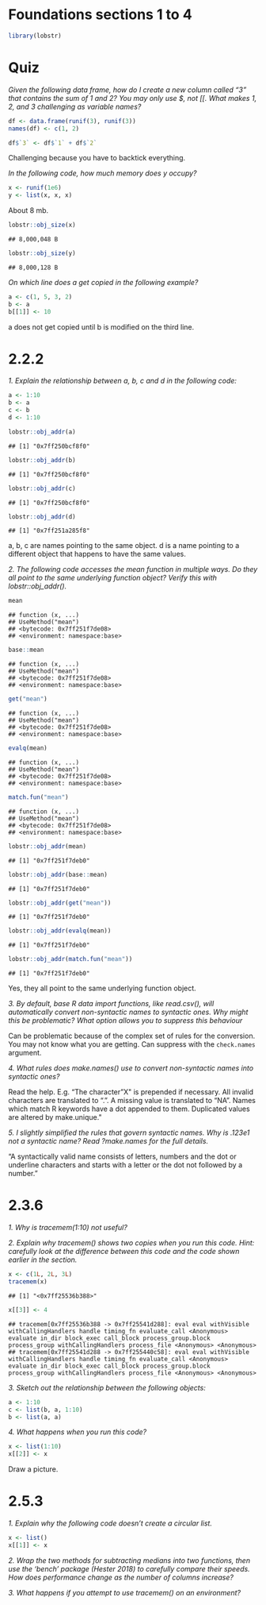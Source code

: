 Foundations sections 1 to 4
================

``` r
library(lobstr)
```

# Quiz

*Given the following data frame, how do I create a new column called “3”
that contains the sum of 1 and 2? You may only use $, not \[\[. What
makes 1, 2, and 3 challenging as variable names?*

``` r
df <- data.frame(runif(3), runif(3))
names(df) <- c(1, 2)
```

``` r
df$`3` <- df$`1` + df$`2`
```

Challenging because you have to backtick everything.

*In the following code, how much memory does y occupy?*

``` r
x <- runif(1e6)
y <- list(x, x, x)
```

About 8 mb.

``` r
lobstr::obj_size(x)
```

    ## 8,000,048 B

``` r
lobstr::obj_size(y)
```

    ## 8,000,128 B

*On which line does a get copied in the following example?*

``` r
a <- c(1, 5, 3, 2)
b <- a
b[[1]] <- 10
```

a does not get copied until b is modified on the third line.

# 2.2.2

*1. Explain the relationship between a, b, c and d in the following
code:*

``` r
a <- 1:10
b <- a
c <- b
d <- 1:10

lobstr::obj_addr(a)
```

    ## [1] "0x7ff250bcf8f0"

``` r
lobstr::obj_addr(b)
```

    ## [1] "0x7ff250bcf8f0"

``` r
lobstr::obj_addr(c)
```

    ## [1] "0x7ff250bcf8f0"

``` r
lobstr::obj_addr(d)
```

    ## [1] "0x7ff251a285f8"

a, b, c are names pointing to the same object. d is a name pointing to a
different object that happens to have the same values.

*2. The following code accesses the mean function in multiple ways. Do
they all point to the same underlying function object? Verify this with
lobstr::obj\_addr().*

``` r
mean
```

    ## function (x, ...) 
    ## UseMethod("mean")
    ## <bytecode: 0x7ff251f7de08>
    ## <environment: namespace:base>

``` r
base::mean
```

    ## function (x, ...) 
    ## UseMethod("mean")
    ## <bytecode: 0x7ff251f7de08>
    ## <environment: namespace:base>

``` r
get("mean")
```

    ## function (x, ...) 
    ## UseMethod("mean")
    ## <bytecode: 0x7ff251f7de08>
    ## <environment: namespace:base>

``` r
evalq(mean)
```

    ## function (x, ...) 
    ## UseMethod("mean")
    ## <bytecode: 0x7ff251f7de08>
    ## <environment: namespace:base>

``` r
match.fun("mean")
```

    ## function (x, ...) 
    ## UseMethod("mean")
    ## <bytecode: 0x7ff251f7de08>
    ## <environment: namespace:base>

``` r
lobstr::obj_addr(mean)
```

    ## [1] "0x7ff251f7deb0"

``` r
lobstr::obj_addr(base::mean)
```

    ## [1] "0x7ff251f7deb0"

``` r
lobstr::obj_addr(get("mean"))
```

    ## [1] "0x7ff251f7deb0"

``` r
lobstr::obj_addr(evalq(mean))
```

    ## [1] "0x7ff251f7deb0"

``` r
lobstr::obj_addr(match.fun("mean"))
```

    ## [1] "0x7ff251f7deb0"

Yes, they all point to the same underlying function object.

*3. By default, base R data import functions, like read.csv(), will
automatically convert non-syntactic names to syntactic ones. Why might
this be problematic? What option allows you to suppress this behaviour*

Can be problematic because of the complex set of rules for the
conversion. You may not know what you are getting. Can suppress with the
`check.names` argument.

*4. What rules does make.names() use to convert non-syntactic names into
syntactic ones?*

Read the help. E.g. “The character”X" is prepended if necessary. All
invalid characters are translated to “.”. A missing value is translated
to “NA”. Names which match R keywords have a dot appended to them.
Duplicated values are altered by make.unique."

*5. I slightly simplified the rules that govern syntactic names. Why is
.123e1 not a syntactic name? Read ?make.names for the full details.*

“A syntactically valid name consists of letters, numbers and the dot or
underline characters and starts with a letter or the dot not followed by
a number.”

# 2.3.6

*1. Why is tracemem(1:10) not useful?*

*2. Explain why tracemem() shows two copies when you run this code.
Hint: carefully look at the difference between this code and the code
shown earlier in the section.*

``` r
x <- c(1L, 2L, 3L)
tracemem(x)
```

    ## [1] "<0x7ff25536b388>"

``` r
x[[3]] <- 4
```

    ## tracemem[0x7ff25536b388 -> 0x7ff25541d288]: eval eval withVisible withCallingHandlers handle timing_fn evaluate_call <Anonymous> evaluate in_dir block_exec call_block process_group.block process_group withCallingHandlers process_file <Anonymous> <Anonymous> 
    ## tracemem[0x7ff25541d288 -> 0x7ff255440c58]: eval eval withVisible withCallingHandlers handle timing_fn evaluate_call <Anonymous> evaluate in_dir block_exec call_block process_group.block process_group withCallingHandlers process_file <Anonymous> <Anonymous>

*3. Sketch out the relationship between the following objects:*

``` r
a <- 1:10
c <- list(b, a, 1:10)
b <- list(a, a)
```

*4. What happens when you run this code?*

``` r
x <- list(1:10)
x[[2]] <- x
```

Draw a picture.

# 2.5.3

*1. Explain why the following code doesn’t create a circular list.*

``` r
x <- list()
x[[1]] <- x
```

*2. Wrap the two methods for subtracting medians into two functions,
then use the ‘bench’ package (Hester 2018) to carefully compare their
speeds. How does performance change as the number of columns increase?*

*3. What happens if you attempt to use tracemem() on an environment?*
